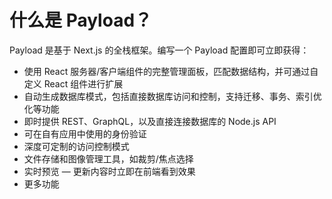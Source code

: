 # 什么是 Payload？

Payload 是基于 Next.js 的全栈框架。编写一个 Payload 配置即可立即获得：

- 使用 React 服务器/客户端组件的完整管理面板，匹配数据结构，并可通过自定义 React 组件进行扩展
- 自动生成数据库模式，包括直接数据库访问和控制，支持迁移、事务、索引优化等功能
- 即时提供 REST、GraphQL，以及直接连接数据库的 Node.js API
- 可在自有应用中使用的身份验证
- 深度可定制的访问控制模式
- 文件存储和图像管理工具，如裁剪/焦点选择
- 实时预览 — 更新内容时立即在前端看到效果
- 更多功能